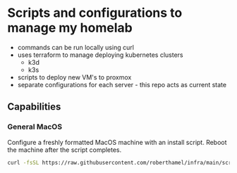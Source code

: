 # Scripts and configurations to manage my homelab

- commands can be run locally using curl
- uses terraform to manage deploying kubernetes clusters
  - k3d
  - k3s
- scripts to deploy new VM's to proxmox
- separate configurations for each server - this repo acts as current state

## Capabilities

### General MacOS

Configure a freshly formatted MacOS machine with an install script. Reboot the machine after the script completes.

```bash
curl -fsSL https://raw.githubusercontent.com/roberthamel/infra/main/scripts/macos/install.sh | sh
```
